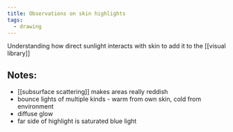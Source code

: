 ```yaml
---
title: Observations on skin highlights
tags:
  - drawing
---
```


Understanding how direct sunlight interacts with skin to add it to the [[visual library]]

## Notes:
- [[subsurface scattering]] makes areas really reddish
- bounce lights of multiple kinds - warm from own skin, cold from environment
- diffuse glow
- far side of highlight is saturated blue light